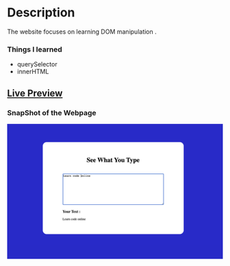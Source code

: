 # Description
The website focuses on learning DOM manipulation .

### Things I learned

- querySelector
- innerHTML

## [Live Preview](https://seee-what-you-type.netlify.app/)

### SnapShot of the Webpage

![StreetStyle](./Image/See_What_You_Type.png)